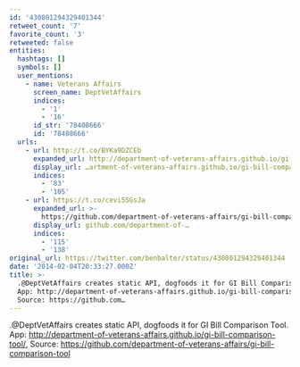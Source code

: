 ```yaml
---
id: '430801294329401344'
retweet_count: '7'
favorite_count: '3'
retweeted: false
entities:
  hashtags: []
  symbols: []
  user_mentions:
    - name: Veterans Affairs
      screen_name: DeptVetAffairs
      indices:
        - '1'
        - '16'
      id_str: '78408666'
      id: '78408666'
  urls:
    - url: http://t.co/BYKa9DZCEb
      expanded_url: http://department-of-veterans-affairs.github.io/gi-bill-comparison-tool/
      display_url: …artment-of-veterans-affairs.github.io/gi-bill-compar…
      indices:
        - '83'
        - '105'
    - url: https://t.co/cevi5SGsJa
      expanded_url: >-
        https://github.com/department-of-veterans-affairs/gi-bill-comparison-tool
      display_url: github.com/department-of-…
      indices:
        - '115'
        - '138'
original_url: https://twitter.com/benbalter/status/430801294329401344
date: '2014-02-04T20:33:27.000Z'
title: >-
  .@DeptVetAffairs creates static API, dogfoods it for GI Bill Comparison Tool.
  App: http://department-of-veterans-affairs.github.io/gi-bill-comparison-tool/,
  Source: https://github.com…
---
```


.@DeptVetAffairs creates static API, dogfoods it for GI Bill Comparison Tool. App: http://department-of-veterans-affairs.github.io/gi-bill-comparison-tool/, Source: https://github.com/department-of-veterans-affairs/gi-bill-comparison-tool